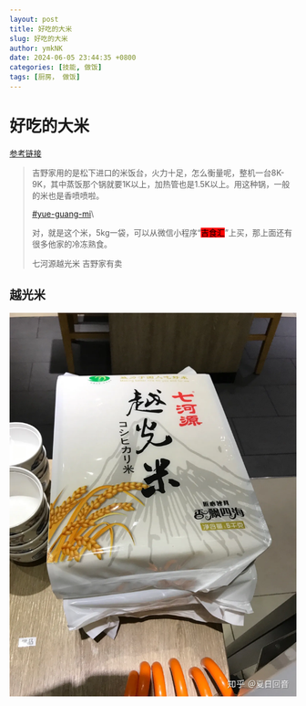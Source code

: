 ```yaml
---
layout: post
title: 好吃的大米
slug: 好吃的大米
author: ymkNK
date: 2024-06-05 23:44:35 +0800
categories: [技能, 做饭]
tags: [厨房， 做饭]
---
```


# 好吃的大米

[参考链接](https://www.zhihu.com/question/41772330")

> 吉野家用的是松下进口的米饭台，火力十足，怎么衡量呢，整机一台8K-9K，其中蒸饭那个锅就要1K以上，加热管也是1.5K以上。用这种锅，一般的米也是香喷喷啦。
>
>
>
> [#yue-guang-mi](hao-chi-de-da-mi.md#yue-guang-mi "mention")\
>
>
> 对，就是这个米，5kg一袋，可以从微信小程序“<mark style="background-color:red;">吉食汇</mark>”上买，那上面还有很多他家的冷冻熟食。
>
> 七河源越光米 吉野家有卖
>
>





## 越光米

![越光米](../assets/img/cook/img.png)


